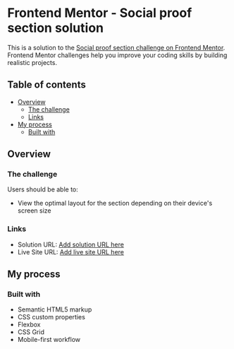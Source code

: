 # Frontend Mentor - Social proof section solution

This is a solution to the [Social proof section challenge on Frontend Mentor](https://www.frontendmentor.io/challenges/social-proof-section-6e0qTv_bA). Frontend Mentor challenges help you improve your coding skills by building realistic projects. 

## Table of contents

- [Overview](#overview)
  - [The challenge](#the-challenge)
  - [Links](#links)
- [My process](#my-process)
  - [Built with](#built-with)

## Overview

### The challenge

Users should be able to:

- View the optimal layout for the section depending on their device's screen size

### Links

- Solution URL: [Add solution URL here](https://github.com/peterrek/social-proof-section)
- Live Site URL: [Add live site URL here](https://peterrek.github.io/social-proof-section/)

## My process

### Built with

- Semantic HTML5 markup
- CSS custom properties
- Flexbox
- CSS Grid
- Mobile-first workflow
